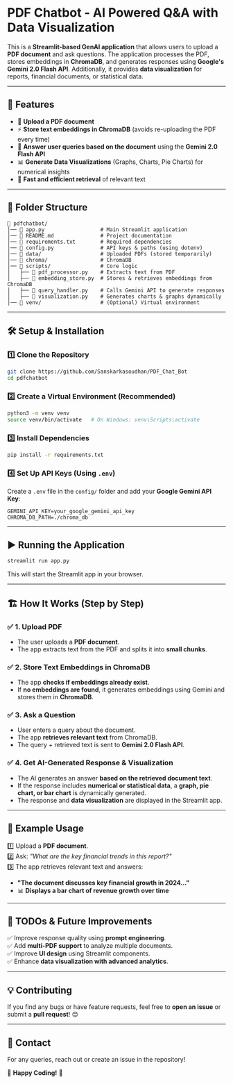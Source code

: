 # PDF Chatbot - AI Powered Q&A with Data Visualization

This is a **Streamlit-based GenAI application** that allows users to upload a **PDF document** and ask questions. The application processes the PDF, stores embeddings in **ChromaDB**, and generates responses using **Google's Gemini 2.0 Flash API**. Additionally, it provides **data visualization** for reports, financial documents, or statistical data.

---

## 🚀 Features

- 📄 **Upload a PDF document**
- ⚡ **Store text embeddings in ChromaDB** (avoids re-uploading the PDF every time)
- 🤖 **Answer user queries based on the document** using the **Gemini 2.0 Flash API**
- 📊 **Generate Data Visualizations** (Graphs, Charts, Pie Charts) for numerical insights
- 🎯 **Fast and efficient retrieval** of relevant text

---

## 📂 Folder Structure

```
📁 pdfchatbot/
│── 📜 app.py                  # Main Streamlit application
│── 📜 README.md               # Project documentation
│── 📜 requirements.txt        # Required dependencies
│── 📜 config.py               # API keys & paths (using dotenv)
│── 📂 data/                   # Uploaded PDFs (stored temporarily)
│── 📂 chroma/                 # ChromaDB
│── 📂 scripts/                # Core logic
│   ├── 📜 pdf_processor.py    # Extracts text from PDF
│   ├── 📜 embedding_store.py  # Stores & retrieves embeddings from ChromaDB
│   ├── 📜 query_handler.py    # Calls Gemini API to generate responses
│   ├── 📜 visualization.py    # Generates charts & graphs dynamically
│── 📂 venv/                   # (Optional) Virtual environment
```

---

## 🛠️ Setup & Installation

### **1️⃣ Clone the Repository**

```bash
git clone https://github.com/Sanskarkasoudhan/PDF_Chat_Bot
cd pdfchatbot
```

### **2️⃣ Create a Virtual Environment (Recommended)**

```bash
python3 -m venv venv
source venv/bin/activate   # On Windows: venv\Scripts\activate
```

### **3️⃣ Install Dependencies**

```bash
pip install -r requirements.txt
```

### **4️⃣ Set Up API Keys (Using `.env`)**

Create a `.env` file in the `config/` folder and add your **Google Gemini API Key**:

```env
GEMINI_API_KEY=your_google_gemini_api_key
CHROMA_DB_PATH=./chroma_db
```

---

## ▶️ Running the Application

```bash
streamlit run app.py
```

This will start the Streamlit app in your browser.

---

## 🏗️ How It Works (Step by Step)

### ✅ **1. Upload PDF**

- The user uploads a **PDF document**.
- The app extracts text from the PDF and splits it into **small chunks**.

### ✅ **2. Store Text Embeddings in ChromaDB**

- The app **checks if embeddings already exist**.
- If **no embeddings are found**, it generates embeddings using Gemini and stores them in **ChromaDB**.

### ✅ **3. Ask a Question**

- User enters a query about the document.
- The app **retrieves relevant text** from ChromaDB.
- The query + retrieved text is sent to **Gemini 2.0 Flash API**.

### ✅ **4. Get AI-Generated Response & Visualization**

- The AI generates an answer **based on the retrieved document text**.
- If the response includes **numerical or statistical data**, a **graph, pie chart, or bar chart** is dynamically generated.
- The response and **data visualization** are displayed in the Streamlit app.

---

## 📝 Example Usage

1️⃣ Upload a **PDF document**.  
2️⃣ Ask: *"What are the key financial trends in this report?"*  
3️⃣ The app retrieves relevant text and answers:  

   - **"The document discusses key financial growth in 2024..."**
   - 📊 **Displays a bar chart of revenue growth over time**

---

## 📌 TODOs & Future Improvements

✅ Improve response quality using **prompt engineering**.  
✅ Add **multi-PDF support** to analyze multiple documents.  
✅ Improve **UI design** using Streamlit components.  
✅ Enhance **data visualization with advanced analytics**.

---

## 💡 Contributing

If you find any bugs or have feature requests, feel free to **open an issue** or submit a **pull request**! 😊

---

## 📧 Contact

For any queries, reach out or create an issue in the repository!

🚀 **Happy Coding!** 🎉

